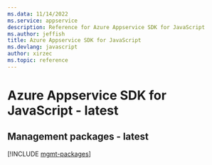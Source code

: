 ```yaml
---
ms.data: 11/14/2022
ms.service: appservice
description: Reference for Azure Appservice SDK for JavaScript
ms.author: jeffish
title: Azure Appservice SDK for JavaScript
ms.devlang: javascript
author: xirzec
ms.topic: reference
---
```

# Azure Appservice SDK for JavaScript - latest

## Management packages - latest
[!INCLUDE [mgmt-packages](appservice-mgmt-index.md)]